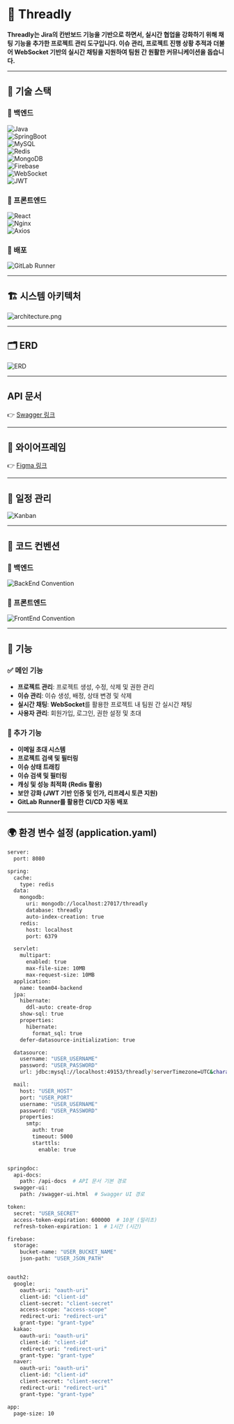 # 🚀 Threadly
**Threadly는 Jira의 칸반보드 기능을 기반으로 하면서, 실시간 협업을 강화하기 위해 채팅 기능을 추가한 프로젝트 관리 도구입니다.
이슈 관리, 프로젝트 진행 상황 추적과 더불어 WebSocket 기반의 실시간 채팅을 지원하여 팀원 간 원활한 커뮤니케이션을 돕습니다.**

---

## 📌 기술 스택

### 🔹 백엔드
![Java](https://img.shields.io/badge/Java-ED8B00?style=for-the-badge&logo=openjdk&logoColor=white)  
![SpringBoot](https://img.shields.io/badge/SpringBoot-6DB33F?style=for-the-badge&logo=springboot&logoColor=white)  
![MySQL](https://img.shields.io/badge/MySQL-4479A1?style=for-the-badge&logo=mysql&logoColor=white)  
![Redis](https://img.shields.io/badge/Redis-DC382D?style=for-the-badge&logo=redis&logoColor=white)  
![MongoDB](https://img.shields.io/badge/MongoDB-47A248?style=for-the-badge&logo=mongodb&logoColor=white)  
![Firebase](https://img.shields.io/badge/Firebase-FFCA28?style=for-the-badge&logo=firebase&logoColor=black)  
![WebSocket](https://img.shields.io/badge/WebSocket-000000?style=for-the-badge&logo=websocket&logoColor=white)  
![JWT](https://img.shields.io/badge/JWT-000000?style=for-the-badge&logo=jsonwebtokens&logoColor=white)

### 🔹 프론트엔드
![React](https://img.shields.io/badge/React-61DAFB?style=for-the-badge&logo=react&logoColor=black)  
![Nginx](https://img.shields.io/badge/Nginx-009639?style=for-the-badge&logo=nginx&logoColor=white)  
![Axios](https://img.shields.io/badge/Axios-5A29E4?style=for-the-badge&logo=axios&logoColor=white)

### 🔹 배포
![GitLab Runner](https://img.shields.io/badge/GitLab%20Runner-FC6D26?style=for-the-badge&logo=gitlab&logoColor=white)

---

## 🏗️ 시스템 아키텍처
![architecture.png](img%2Farchitecture.png)

---

## 🗂 ERD
![ERD](img/ERD.png)

---

## API 문서

👉 [Swagger 링크](http://34.22.102.28:8080/swagger-ui/index.html#/)


---

## 🎨 와이어프레임
👉 [Figma 링크](https://www.figma.com/design/jPUtIC4aj6eWIFThgUOOIN/%EC%97%98%EB%A6%AC%EC%8A%A4-%ED%8F%AC%ED%8A%B8%ED%8F%B4%EB%A6%AC%EC%98%A4%ED%8A%B8%EB%9E%99-1%EC%B0%A8-%ED%94%84%EB%A1%9C%EC%A0%9D%ED%8A%B8?node-id=0-1&p=f&t=KZs31uNgFLwv4KjM-0)

---

## 📅 일정 관리
![Kanban](img/kanban.png)

---

## 📜 코드 컨벤션

### 🔹 백엔드
![BackEnd Convention](img/backEndConvention.png)

### 🔹 프론트엔드
![FrontEnd Convention](img/frontEndConvention.png)

---

## 🚀 기능

### ✅ 메인 기능
- **프로젝트 관리**: 프로젝트 생성, 수정, 삭제 및 권한 관리
- **이슈 관리**: 이슈 생성, 배정, 상태 변경 및 삭제
- **실시간 채팅**: **WebSocket**를 활용한 프로젝트 내 팀원 간 실시간 채팅
- **사용자 관리**: 회원가입, 로그인, 권한 설정 및 초대

### 📌 추가 기능
- **이메일 초대 시스템**
- **프로젝트 검색 및 필터링**
- **이슈 상태 트래킹**
- **이슈 검색 및 필터링**
- **캐싱 및 성능 최적화 (Redis 활용)**
- **보안 강화 (JWT 기반 인증 및 인가, 리프레시 토큰 지원)**
- **GitLab Runner를 활용한 CI/CD 자동 배포**

---

## 🌍 환경 변수 설정 (application.yaml)

```bash
server:
  port: 8080

spring:
  cache:
    type: redis
  data:
    mongodb:
      uri: mongodb://localhost:27017/threadly
      database: threadly
      auto-index-creation: true
    redis:
      host: localhost
      port: 6379

  servlet:
    multipart:
      enabled: true
      max-file-size: 10MB
      max-request-size: 10MB
  application:
    name: team04-backend
  jpa:
    hibernate:
      ddl-auto: create-drop
    show-sql: true
    properties:
      hibernate:
        format_sql: true
    defer-datasource-initialization: true

  datasource:
    username: "USER_USERNAME"
    password: "USER_PASSWORD"
    url: jdbc:mysql://localhost:49153/threadly?serverTimezone=UTC&characterEncoding=UTF-8

  mail:
    host: "USER_HOST"
    port: "USER_PORT"
    username: "USER_USERNAME"
    password: "USER_PASSWORD"
    properties:
      smtp:
        auth: true
        timeout: 5000
        starttls:
          enable: true


springdoc:
  api-docs:
    path: /api-docs  # API 문서 기본 경로
  swagger-ui:
    path: /swagger-ui.html  # Swagger UI 경로

token:
  secret: "USER_SECRET"
  access-token-expiration: 600000  # 10분 (밀리초)
  refresh-token-expiration: 1  # 1시간 (시간)

firebase:
  storage:
    bucket-name: "USER_BUCKET_NAME"
    json-path: "USER_JSON_PATH"


oauth2:
  google:
    oauth-uri: "oauth-uri"
    client-id: "client-id"
    client-secret: "client-secret"
    access-scope: "access-scope"
    redirect-uri: "redirect-uri"
    grant-type: "grant-type"
  kakao:
    oauth-uri: "oauth-uri"
    client-id: "client-id"
    redirect-uri: "redirect-uri"
    grant-type: "grant-type"
  naver:
    oauth-uri: "oauth-uri"
    client-id: "client-id"
    client-secret: "client-secret"
    redirect-uri: "redirect-uri"
    grant-type: "grant-type"

app:
  page-size: 10

```


